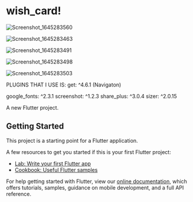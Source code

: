 # wish_card!

![Screenshot_1645283560](https://user-images.githubusercontent.com/53872301/154982151-bce8b1b4-50fd-4a5c-8128-e83a7f42f43d.png)

![Screenshot_1645283463](https://user-images.githubusercontent.com/53872301/154982160-4d1163c8-2307-4c30-9099-db87c187cdf2.png)

![Screenshot_1645283491](https://user-images.githubusercontent.com/53872301/154982163-b4d5582b-6cb5-4aa9-819b-8a46330efd37.png)

![Screenshot_1645283498](https://user-images.githubusercontent.com/53872301/154982165-e4ea7fa9-b607-4b95-a80e-ec555af060fe.png)

![Screenshot_1645283503](https://user-images.githubusercontent.com/53872301/154982168-378610e4-593e-4453-b56e-e21b7d0ed3c0.png)

PLUGINS THAT I USE IS:
get: ^4.6.1 (Navigaton)
  
google_fonts: ^2.3.1
screenshot: ^1.2.3
share_plus: ^3.0.4
sizer: ^2.0.15

A new Flutter project.

## Getting Started

This project is a starting point for a Flutter application.

A few resources to get you started if this is your first Flutter project:

- [Lab: Write your first Flutter app](https://flutter.dev/docs/get-started/codelab)
- [Cookbook: Useful Flutter samples](https://flutter.dev/docs/cookbook)

For help getting started with Flutter, view our
[online documentation](https://flutter.dev/docs), which offers tutorials,
samples, guidance on mobile development, and a full API reference.
